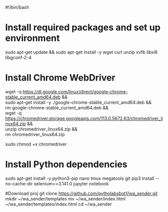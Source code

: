 #!/bin/bash

# Install required packages and set up environment
sudo apt-get update && sudo apt-get install -y wget curl unzip xvfb libxi6 libgconf-2-4

# Install Chrome WebDriver
wget -q https://dl.google.com/linux/direct/google-chrome-stable_current_amd64.deb && \
    sudo apt-get install -y ./google-chrome-stable_current_amd64.deb && \
    rm google-chrome-stable_current_amd64.deb && \
    wget -q https://chromedriver.storage.googleapis.com/113.0.5672.63/chromedriver_linux64.zip && \
    unzip chromedriver_linux64.zip && \
    rm chromedriver_linux64.zip

sudo chmod +x chromedriver

# Install Python dependencies
sudo apt-get install -y python3-pip nano tmux megatools git
pip3 install --no-cache-dir selenium==3.141.0 jupyter notebook

#Download proj
git clone https://github.com/pytholabsbot1/wa_sender.git
mkdir ~/wa_sender/templates
mv ~/wa_sender/index.html  ~/wa_sender/templates/index.html
cd ~/wa_sender

